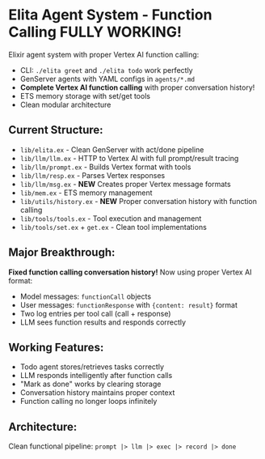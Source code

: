 # Elita Agent System - Function Calling FULLY WORKING!

Elixir agent system with proper Vertex AI function calling:
- CLI: `./elita greet` and `./elita todo` work perfectly
- GenServer agents with YAML configs in `agents/*.md`
- **Complete Vertex AI function calling** with proper conversation history!
- ETS memory storage with set/get tools
- Clean modular architecture

## Current Structure:
- `lib/elita.ex` - Clean GenServer with act/done pipeline
- `lib/llm/llm.ex` - HTTP to Vertex AI with full prompt/result tracing
- `lib/llm/prompt.ex` - Builds Vertex format with tools
- `lib/llm/resp.ex` - Parses Vertex responses 
- `lib/llm/msg.ex` - **NEW** Creates proper Vertex message formats
- `lib/mem.ex` - ETS memory management
- `lib/utils/history.ex` - **NEW** Proper conversation history with function calling
- `lib/tools/tools.ex` - Tool execution and management
- `lib/tools/set.ex` + `get.ex` - Clean tool implementations

## Major Breakthrough:
**Fixed function calling conversation history!** Now using proper Vertex AI format:
- Model messages: `functionCall` objects 
- User messages: `functionResponse` with `{content: result}` format
- Two log entries per tool call (call + response)
- LLM sees function results and responds correctly

## Working Features:
- Todo agent stores/retrieves tasks correctly
- LLM responds intelligently after function calls  
- "Mark as done" works by clearing storage
- Conversation history maintains proper context
- Function calling no longer loops infinitely

## Architecture:
Clean functional pipeline: `prompt |> llm |> exec |> record |> done`